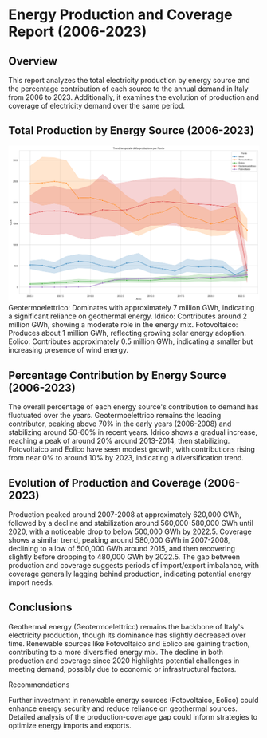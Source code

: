 # Energy Production and Coverage Report (2006-2023)
## Overview
This report analyzes the total electricity production by energy source and the percentage contribution of each source to the annual demand in Italy from 2006 to 2023. Additionally, it examines the evolution of production and coverage of electricity demand over the same period.

## Total Production by Energy Source (2006-2023)
![aa](results/images/trendareafonteproduzione.png)
Geotermoelettrico: Dominates with approximately 7 million GWh, indicating a significant reliance on geothermal energy.
Idrico: Contributes around 2 million GWh, showing a moderate role in the energy mix.
Fotovoltaico: Produces about 1 million GWh, reflecting growing solar energy adoption.
Eolico: Contributes approximately 0.5 million GWh, indicating a smaller but increasing presence of wind energy.

## Percentage Contribution by Energy Source (2006-2023)

The overall percentage of each energy source's contribution to demand has fluctuated over the years.
Geotermoelettrico remains the leading contributor, peaking above 70% in the early years (2006-2008) and stabilizing around 50-60% in recent years.
Idrico shows a gradual increase, reaching a peak of around 20% around 2013-2014, then stabilizing.
Fotovoltaico and Eolico have seen modest growth, with contributions rising from near 0% to around 10% by 2023, indicating a diversification trend.

## Evolution of Production and Coverage (2006-2023)

Production peaked around 2007-2008 at approximately 620,000 GWh, followed by a decline and stabilization around 560,000-580,000 GWh until 2020, with a noticeable drop to below 500,000 GWh by 2022.5.
Coverage shows a similar trend, peaking around 580,000 GWh in 2007-2008, declining to a low of 500,000 GWh around 2015, and then recovering slightly before dropping to 480,000 GWh by 2022.5.
The gap between production and coverage suggests periods of import/export imbalance, with coverage generally lagging behind production, indicating potential energy import needs.

## Conclusions

Geothermal energy (Geotermoelettrico) remains the backbone of Italy's electricity production, though its dominance has slightly decreased over time.
Renewable sources like Fotovoltaico and Eolico are gaining traction, contributing to a more diversified energy mix.
The decline in both production and coverage since 2020 highlights potential challenges in meeting demand, possibly due to economic or infrastructural factors.

Recommendations

Further investment in renewable energy sources (Fotovoltaico, Eolico) could enhance energy security and reduce reliance on geothermal sources.
Detailed analysis of the production-coverage gap could inform strategies to optimize energy imports and exports.
